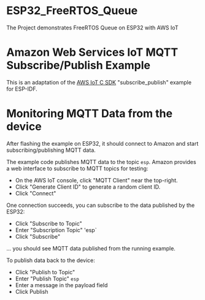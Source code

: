 # ESP32_FreeRTOS_Queue

The Project demonstrates FreeRTOS Queue on ESP32 with AWS IoT


# Amazon Web Services IoT MQTT Subscribe/Publish Example

This is an adaptation of the [AWS IoT C SDK](https://github.com/aws/aws-iot-device-sdk-embedded-C) "subscribe_publish" example for ESP-IDF.



# Monitoring MQTT Data from the device

After flashing the example on ESP32, it should connect to Amazon and start subscribing/publishing MQTT data.

The example code publishes MQTT data to the topic `esp`. Amazon provides a web interface to subscribe to MQTT topics for testing:

* On the AWS IoT console, click "MQTT Client" near the top-right.
* Click "Generate Client ID" to generate a random client ID.
* Click "Connect"

One connection succeeds, you can subscribe to the data published by the ESP32:

* Click "Subscribe to Topic"
* Enter "Subscription Topic" 'esp`
* Click "Subscribe"

... you should see MQTT data published from the running example.

To publish data back to the device:

* Click "Publish to Topic"
* Enter "Publish Topic" `esp`
* Enter a message in the payload field
* Click Publish
